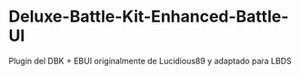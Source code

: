 # Deluxe-Battle-Kit-Enhanced-Battle-UI
Plugin del DBK + EBUI originalmente de Lucidious89 y adaptado para LBDS

